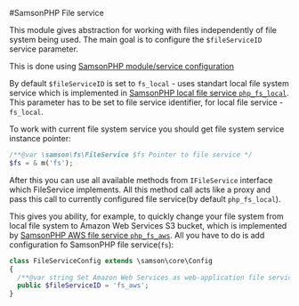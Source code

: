#SamsonPHP File service 

This module gives abstraction for working with files independently
of file system being used. The main goal is to configure the ```$fileServiceID```
service parameter. 

This is done using [SamsonPHP module/service configuration](https://github.com/samsonos/php_core/wiki/0.3-Configurating)

By default ```$fileServiceID``` is set to ```fs_local``` - uses standart local file
system service which is implemented in [SamsonPHP local file service ```php_fs_local```](http://github.com/samsonos/php_fs_local). This parameter has to be set to file service identifier, for local file service - ```fs_local```.

To work with current file system service you should get file system service instance pointer:
```php
/**@var \samson\fs\FileService $fs Pointer to file service */
$fs = & m('fs');
```

After this you can use all available methods from ```IFileService``` interface which FileService implements. 
All this method call acts like a proxy and pass this call to currently configured file service(by default ```php_fs_local```).

This gives you ability, for example, to quickly change your file system from local file system to Amazon Web Services S3 bucket,
which is implemented by [SamsonPHP AWS file service ```php_fs_aws```](http://github.com/samsonos/php_fs_aws). All you have to do is add configuration fo SamsonPHP file service(```fs```):
```php
class FileServiceConfig extends \samson\core\Config 
{
  /**@var string Set Amazon Web Services as web-application file service using its identifier */
  public $fileServiceID = 'fs_aws';
}
```
